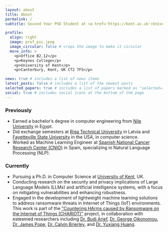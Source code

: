 ```yaml
---
layout: about
title: About
permalink: /
subtitle: Second Year PhD Student at <a href='https://kent.ac.uk'>University of Kent</a>, focusing on privacy and security of Large Language Models (LLMs).

profile:
  align: right
  image: prof_pic.jpeg
  image_circular: false # crops the image to make it circular
  more_info: >
    <p>Office B2.12</p>
    <p>Keynes College</p>
    <p>University of Kent</p>
    <p>Canterbury, Kent, UK CT2 7FS</p>

news: true # includes a list of news items
latest_posts: false # includes a list of the newest posts
selected_papers: true # includes a list of papers marked as "selected={true}"
social: true # includes social icons at the bottom of the page
---
```


### Previously

- Earned a bachelor’s degree in computer engineering from [Nile University](https://nu.edu.eg) in Egypt.
- Did exchange semesters at [Riga Technical University](https://rtu.lv) in Latvia and [Fayetteville State University](https://www.uncfsu.edu/) in the USA, in computer science.
- Worked as Machine Learning Engineer at [Spanish National Cancer Research Center (CNIO)](https://cnio.es/en) in Spain, specializing in Natural Language Processing (NLP).

### Currently

- Pursuing a Ph.D. in Computer Science at [University of Kent](https://kent.ac.uk), UK.
- Conducting research on the security and privacy implications of Large Language Models (LLMs) and artificial intelligence systems, with a focus on mitigating vulnerabilities and enhancing robustness.
- Engaged in the development of lightweight machine learning solutions to address ransomware threats in Internet of Things (IoT) environments. This work is part of the ["Countering HArms caused by Ransomware on the Internet of Things (CHARIOT)"](https://gtr.ukri.org/projects?ref=EP%2FX036707%2F1) project, in collaboration with esteemed researchers including [Dr. Budi Arief](https://www.kent.ac.uk/computing/people/3056/arief-budi), [Dr. George Oikonomou](https://www.bristol.ac.uk/people/person/George-Oikonomou-0fda9c54-8e62-4aa7-8ce3-7713345bd3bc/), [Dr. James Pope](https://www.bristol.ac.uk/people/person/James-Pope-51230534-52e6-4a47-8ef8-3636de46f381/), [Dr. Calvin Brierley](https://research.kent.ac.uk/cyber/person/calvin-brierley/), and [Dr. Yuxiang Huang](https://research-information.bris.ac.uk/en/persons/yuxiang-huang).
